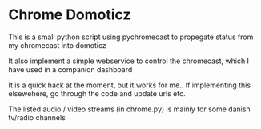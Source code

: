 # Chrome Domoticz

This is a small python script using pychromecast to propegate status from my chromecast into domoticz

It also implement a simple webservice to control the chromecast, which I have used in a companion dashboard

It is a quick hack at the moment, but it works for me.. If implementing this elsewehere, go through the code and update urls etc.

The listed audio / video streams (in chrome.py) is mainly for some danish tv/radio channels

